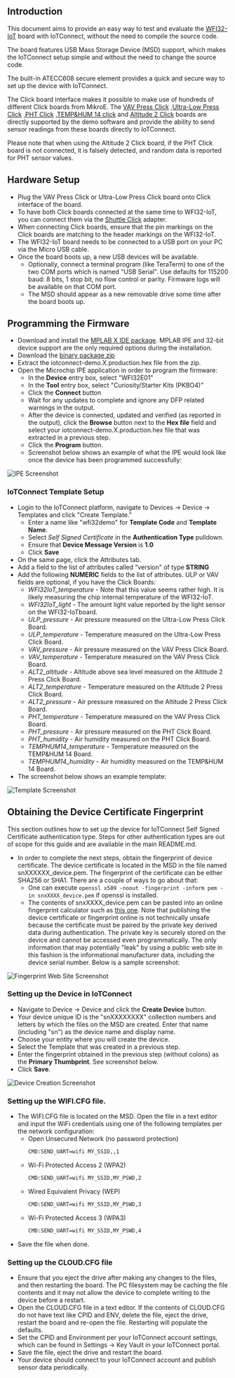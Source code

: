## Introduction

This document aims to provide an easy way to test and evaluate the 
[WFI32-IoT](https://www.microchip.com/en-us/development-tool/ev36w50a) board 
with IoTConnect, without the need to compile the source code.

The board features USB Mass Storage Device (MSD) support, which makes the IoTConnect setup simple and without the need
to change the source code.

The built-in ATECC608 secure element provides a quick and secure way 
to set up the device with IoTConnect.

The Click board interface makes it possible to make use of hundreds of different Click boards from MikroE.
The [VAV Press Click](https://www.mikroe.com/vav-press-click) 
,[Ultra-Low Press Click](https://www.mikroe.com/ultra-low-press-click)
,[PHT Click](https://www.mikroe.com/pht-click)
,[TEMP&HUM 14 click](https://www.mikroe.com/temphum-14-click)
and [Altitude 2 Click](https://www.mikroe.com/altitude-2-click)
boards are directly supported by the demo software and provide 
the ability to send sensor readings from these boards directly to IoTConnect.

Please note that when using the Altitude 2 Click board, 
if the PHT Click board is not connected, it is falsely detected, and random data is reported for PHT sensor values. 

## Hardware Setup

* Plug the VAV Press Click or Ultra-Low Press Click board onto Click interface of the board.
* To have both Click boards connected at the same time to WFI32-IoT, you can connect them via the
[Shuttle Click](https://www.mikroe.com/shuttle-click) adapter.
* When connecting Click boards, ensure that the pin markings on the Click boards are matching to the header markings on the WFI32-IoT.
* The WFI32-IoT board needs to be connected to a USB port on your PC via the Micro USB cable.
* Once the board boots up, a new USB devices will be available. 
  * Optionally, connect a terminal program (like TeraTerm) to one of the two COM ports
which is named "USB Serial". Use defaults for 115200 baud: 8 bits, 1 stop bit, no flow control or parity. 
Firmware logs will be available on that COM port. 
  * The MSD should appear as a new removable drive some time after the board boots up.

## Programming the Firmware

* Download and install the [MPLAB X IDE package](https://www.microchip.com/en-us/tools-resources/develop/mplab-x-ide). 
MPLAB IPE and 32-bit device support are the only required options during the installation.
* Download the [binary package zip](https://saleshosted.z13.web.core.windows.net/sdk/AzureRTOS/iotconnect-demo-wfi32-011923.zip)
* Extract the iotconnect-demo.X.production.hex file from the zip.
* Open the Microchip IPE application in order to program the firmware: 
  * In the **Device** entry box, select "WFI32E01"
  * In the **Tool** entry box, select "Curiosity/Starter Kits (PKBO4)"
  * Click the **Connect** button
  * Wait for any updates to complete and ignore any DFP related warnings in the output.
  * After the device is connected, updated and verified (as reported in the output), click the **Browse** button next to the **Hex file** field and select your iotconnect-demo.X.production.hex file that was extracted in a previous step.
  * Click the **Program** button.
  * Screenshot below shows an example of what the IPE would look like once the device has been programmed successfully:

![IPE Screenshot](media/IPE.png "IPE Screenshot")

### IoTConnect Template Setup

* Login to the IoTConnect platform, navigate to Devices -> Device -> Templates and click "Create Template."
  * Enter a name like "wfi32demo" for **Template Code** and **Template Name**. 
  * Select *Self Signed Certificate* in the **Authentication Type** pulldown.
  * Ensure that **Device Message Version** is **1.0**
  * Click **Save**
* On the same page, click the Attributes tab.
* Add a field to the list of attributes called "version" of type **STRING** 
* Add the following **NUMERIC** fields to the list of attributes. ULP or VAV fields are optional, if you have the Click Boards:
  * *WFI32IoT_temperature* - Note that this value seems rather high. It is likely measuring the chip internal temperature of the WFI32-IoT.
  * *WFI32IoT_light* - The amount light value reported by the light sensor on the WFI32-IoTboard.
  * *ULP_pressure* - Air pressure measured on the Ultra-Low Press Click Board.
  * *ULP_temperature* - Temperature measured on the Ultra-Low Press Click Board.
  * *VAV_pressure* - Air pressure measured on the VAV Press Click Board.
  * *VAV_temperature* - Temperature measured on the VAV Press Click Board.
  * *ALT2_altitude* - Altitude above sea level measured on the Altitude 2 Press Click Board. 
  * *ALT2_temperature* - Temperature measured on the Altitude 2 Press Click Board.
  * *ALT2_pressure* - Air pressure measured on the Altitude 2 Press Click Board.
  * *PHT_temperature* - Temperature measured on the VAV Press Click Board.
  * *PHT_pressure* - Air pressure measured on the PHT Click Board.
  * *PHT_humidity* - Air humidity measured on the PHT Click Board.
  * *TEMPHUM14_temperature* - Temperature measured on the TEMP&HUM 14 Board.
  * *TEMPHUM14_humidity* - Air humidity measured on the TEMP&HUM 14 Board.
* The screenshot below shows an example template:

![Template Screenshot](media/template.png "Template Screenshot")

## Obtaining the Device Certificate Fingerprint

This section outlines how to set up the device for IoTConnect Self Signed Certificate authentication type.
Steps for other authentication types are out of scope for this guide and are available in the main README.md.

* In order to complete the next steps, obtain the fingerprint of device certificate.
The device certificate is located in the MSD in the file named snXXXXXX_device.pem.
The fingerprint of the certificate can be either SHA256 or SHA1.
There are a couple of ways to go about that:
   * One can execute ``` openssl x509 -noout -fingerprint -inform pem -in snxXXXX_device.pem ``` if openssl is installed.
   * The contents of snxXXXX_device.pem can be pasted into an online
fingerprint calculator such as [this one](https://www.samltool.com/fingerprint.php). 
Note that publishing the device certificate or fingerprint online is not technically unsafe 
because the certificate must be paired by the private key derived data during authentication. 
The private key is securely stored on the device and cannot be accessed even programmatically.
The only information that may potentially "leak" by using a public web site in this fashion is the informational 
manufacturer data, including the device serial number. Below is a sample screenshot:

![Fingerprint Web Site Screenshot](media/fingerprint.png "Fingerprint Web Site Screenshot")

### Setting up the Device in IoTConnect
 
* Navigate to Device -> Device and click the **Create Device** button.
* Your device unique ID is the "snXXXXXXXX" collection numbers and letters by which the files on the MSD are created. 
Enter that name (including "sn") as the device name and display name.
* Choose your entity where you will create the device.
* Select the Template that was created in a previous step.
* Enter the fingerprint obtained in the previous step (without colons) as the **Primary Thumbprint**. See screenshot below.
* Click **Save**.

![Device Creation Screenshot](media/iotc-device.png "Device Creation Screenshot")

### Setting up the WIFI.CFG file.

* The WIFI.CFG file is located on the MSD. Open the file in a text editor and input the WiFi credentials using one of the
following templates per the network configuration:
   - Open Unsecured Network (no password protection)
        ```bash
        CMD:SEND_UART=wifi MY_SSID,,1
        ```
    - Wi-Fi Protected Access 2 (WPA2)
        ```bash
        CMD:SEND_UART=wifi MY_SSID,MY_PSWD,2
        ```
    - Wired Equivalent Privacy (WEP)
        ```bash
        CMD:SEND_UART=wifi MY_SSID,MY_PSWD,3
        ```
    - Wi-Fi Protected Access 3 (WPA3)
        ```bash
        CMD:SEND_UART=wifi MY_SSID,MY_PSWD,4
        ```
* Save the file when done.


### Setting up the CLOUD.CFG file

* Ensure that you eject the drive after making any changes to the files, and then restarting the board.
The PC filesystem may be caching the file contents and it may not allow the device to complete writing to the device before a restart.
* Open the CLOUD.CFG file in a text editor. If the contents of CLOUD.CFG do not have text like CPID and ENV, 
delete the file, eject the drive, restart the board and re-open the file.
Restarting will populate the defaults.
* Set the CPID and Environment per your IoTConnect account settings, which can be found in Settings -> Key Vault in your IoTConnect portal.
* Save the file, eject the drive and restart the board.
* Your device should connect to your IoTConnect account and publish sensor data periodically.
